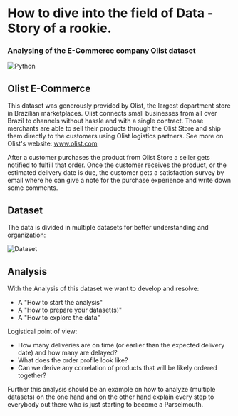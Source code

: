 # How to dive into the field of Data - Story of a rookie.
### Analysing of the E-Commerce company Olist dataset
![Python](https://files.realpython.com/media/wxPython-GUI-Tutorial_Watermarked.917be5fbbf2c.jpg)
## Olist E-Commerce
This dataset was generously provided by Olist, the largest department store in Brazilian marketplaces. Olist connects small businesses from all over Brazil to channels without hassle and with a single contract. Those merchants are able to sell their products through the Olist Store and ship them directly to the customers using Olist logistics partners. See more on Olist's website: www.olist.com

After a customer purchases the product from Olist Store a seller gets notified to fulfill that order. Once the customer receives the product, or the estimated delivery date is due, the customer gets a satisfaction survey by email where he can give a note for the purchase experience and write down some comments.

## Dataset
The data is divided in multiple datasets for better understanding and organization:

![Dataset](https://i.imgur.com/HRhd2Y0.png)

## Analysis
With the Analysis of this dataset we want to develop and resolve:

- A "How to start the analysis"
- A "How to prepare your dataset(s)"
- A "How to explore the data"

Logistical point of view: 
  - How many deliveries are on time (or earlier than the expected delivery date) and how many are delayed?
  - What does the order profile look like?
  - Can we derive any correlation of products that will be likely ordered together?

Further this analysis should be an example on how to analyze (multiple datasets) on the one hand and on the other hand explain every step to everybody out there who is just starting to become a Parselmouth.
